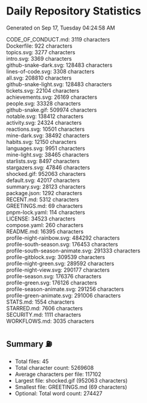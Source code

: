 # Daily Repository Statistics
Generated on Sep 17, Tuesday 04:24:58 AM  

CODE_OF_CONDUCT.md: 3119 characters  
Dockerfile: 922 characters  
topics.svg: 3277 characters  
intro.svg: 3369 characters  
github-snake-dark.svg: 128483 characters  
lines-of-code.svg: 3308 characters  
all.svg: 208810 characters  
github-snake-light.svg: 128483 characters  
tickets.svg: 22104 characters  
achievements.svg: 26169 characters  
people.svg: 33328 characters  
github-snake.gif: 509974 characters  
notable.svg: 138412 characters  
activity.svg: 24324 characters  
reactions.svg: 10501 characters  
mine-dark.svg: 38492 characters  
habits.svg: 12150 characters  
languages.svg: 9951 characters  
mine-light.svg: 38465 characters  
starlists.svg: 8497 characters  
stargazers.svg: 47846 characters  
shocked.gif: 952063 characters  
default.svg: 42017 characters  
summary.svg: 28123 characters  
package.json: 1292 characters  
RECENT.md: 5312 characters  
GREETINGS.md: 69 characters  
pnpm-lock.yaml: 114 characters  
LICENSE: 34523 characters  
compose.yaml: 260 characters  
README.md: 16395 characters  
profile-night-rainbow.svg: 484292 characters  
profile-south-season.svg: 176453 characters  
profile-south-season-animate.svg: 291333 characters  
profile-gitblock.svg: 309539 characters  
profile-night-green.svg: 289592 characters  
profile-night-view.svg: 290177 characters  
profile-season.svg: 176376 characters  
profile-green.svg: 176126 characters  
profile-season-animate.svg: 291256 characters  
profile-green-animate.svg: 291006 characters  
STATS.md: 1554 characters  
STARRED.md: 7606 characters  
SECURITY.md: 1111 characters  
WORKFLOWS.md: 3035 characters  

## Summary ⛽  
- Total files: 45  
- Total character count: 5269608  
- Average characters per file: 117102  
- Largest file: shocked.gif (952063 characters)  
- Smallest file: GREETINGS.md (69 characters)  
- Optional: Total word count: 274427  
